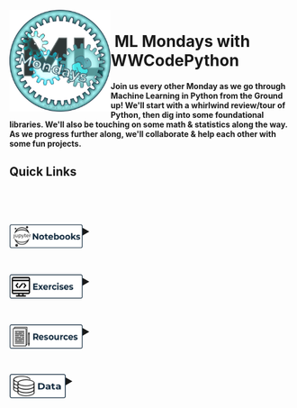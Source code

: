 <br>

<img align="left" width="180" src="images/ML Mondays_II.png">
<p vertical-align="top"><h1>&nbsp;ML Mondays with WWCodePython</h1>
</p>



#### Join us every other Monday as we go through Machine Learning in Python from the Ground up!  We'll start with a whirlwind review/tour of Python, then dig into some foundational libraries.  We'll also be touching on some math & statistics along the way.  As we progress further along, we'll collaborate & help each other with some fun projects.





<h2>Quick Links&nbsp;&nbsp;&nbsp;&nbsp;&nbsp;&nbsp;&nbsp;&nbsp;</h2>
<br><br>

<div>
 <h2>
<details>
 	<summary><img align="left" width="130" height="43" src="/images/Jupyter_btn.png">
    </summary>
<br><br><br>
</details>
</h2>
</div>

<br>

<div>
 <h2>
<details>
    <summary><img align="left" width="130" height="43" src="/images/Exercises_btn.png">
    </summary>
</details>
</h2>
</div>
<br>

<div>
  <h2>
<details>
    <summary><img align="left" width="130" height="43" src="/images/Resources_btn.png">
    </summary>
</details>
</h2>
</div>

<br>

<div>
  <h2>
<details>
    <summary><img align="left" width="100" height="43" src="/images/Data_btn.png">
</details>
</h2>
</div>
 
<br><br>


